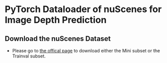 # PyTorch Dataloader of nuScenes for Image Depth Prediction


## Download the nuScenes Dataset
- Please go to [the offical page](https://www.nuscenes.org/nuscenes#download) to download either the Mini subset or the Trainval subset.
